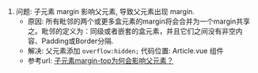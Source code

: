 1. 问题: 子元素 margin 影响父元素, 导致父元素出现 margin.
   - 原因: 所有毗邻的两个或更多盒元素的margin将会合并为一个margin共享之。毗邻的定义为：同级或者嵌套的盒元素，并且它们之间没有非空内容、Padding或Border分隔.
   - 解决: 父元素添加 `overflow:hidden;` 代码位置: Article.vue 组件
   - 参考url: [子元素margin-top为何会影响父元素？](https://blog.csdn.net/sinat_27088253/article/details/52954688)
